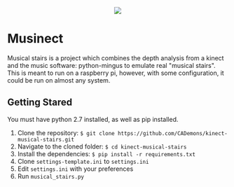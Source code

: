 <p align="center">
    <img src="https://raw.githubusercontent.com/CADemons/Musinect/master/musinect.png"/>
</p>

# Musinect
Musical stairs is a project which combines the depth analysis from a kinect and the music software: python-mingus to emulate real "musical stairs".
This is meant to run on a raspberry pi, however, with some configuration, it could be run on almost any system.

## Getting Stared
You must have python 2.7 installed, as well as pip installed.
1. Clone the repository: `$ git clone https://github.com/CADemons/kinect-musical-stairs.git`
2. Navigate to the cloned folder: `$ cd kinect-musical-stairs`
3. Install the dependencies: `$ pip install -r requirements.txt`
4. Clone `settings-template.ini` to `settings.ini` 
5. Edit `settings.ini` with your preferences
6. Run `musical_stairs.py` 
